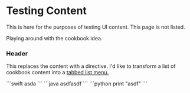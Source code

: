 # Testing Content 

This is here for the purposes of testing UI content. This page is not listed. 

Playing around with the cookbook idea. 

### Header

This replaces the content with a directive. I'd like to transform a list of cookbook content into a [tabbed list menu.](https://codyhouse.co/gem/responsive-tabbed-navigation/)

<div polyglot-tab>
```swift
asda
```
```java
asdfasdf
```
```python
print "asdf"
```
</div>

